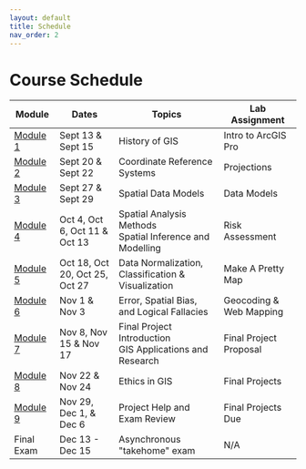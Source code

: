 ```yaml
---
layout: default
title: Schedule
nav_order: 2
---
```


# Course Schedule

|          Module           |            Dates             |                           Topics                          |    Lab Assignment     |
|---------------------------|------------------------------|-----------------------------------------------------------|-----------------------|
|[Module 1](Docs/Module1.md)|Sept 13 & Sept 15             |History of GIS                                             |Intro to ArcGIS Pro    |
|[Module 2](Docs/Module2.md)|Sept 20 & Sept 22             |Coordinate Reference Systems                               |Projections            |
|[Module 3](Docs/Module3.md)|Sept 27 & Sept 29             |Spatial Data Models                                        |Data Models            |
|[Module 4](Docs/Module4.md)|Oct 4, Oct 6, Oct 11 & Oct 13 |Spatial Analysis Methods<br>Spatial Inference and Modelling|Risk Assessment        |
|[Module 5](Docs/Module5.md)|Oct 18, Oct 20, Oct 25, Oct 27|Data Normalization, Classification & Visualization         |Make A Pretty Map      |
|[Module 6](Docs/Module6.md)|Nov 1 & Nov 3                 |Error, Spatial Bias, and Logical Fallacies                 |Geocoding & Web Mapping|
|[Module 7](Docs/Module7.md)|Nov 8, Nov 15 & Nov 17        |Final Project Introduction<br>GIS Applications and Research|Final Project Proposal |
|[Module 8](Docs/Module8.md)|Nov 22 & Nov 24               |Ethics in GIS                                              |Final Projects         |
|[Module 9](Docs/Module9.md)|Nov 29, Dec 1, & Dec 6        |Project Help and Exam Review                               |Final Projects Due     |
|Final Exam                 |Dec 13 - Dec 15               |Asynchronous "takehome" exam                               |N/A                    |

​

<!-- 

## Lecture Schedule:

|            Week            |      Dates      |                Topic                |
|----------------------------|-----------------|-------------------------------------|
|[Week 1](Content/Week1.md)  |Sept 13 & Sept 15|History of GIS                       |
|[Week 2](Content/Week2.md)  |Sept 20 & Sept 22|Coordinate Reference Systems         |
|[Week 3](Content/Week3.md)  |Sept 27 & Sept 29|Spatial Data Models                  |
|[Week 4](Content/Week4.md)  |Oct 4 & Oct 6    |Spatial Analysis Methods             |
|[Week 5](Content/Week5.md)  |Oct 11 & Oct 13  |Data Normalization and Classification|
|[Week 6](Content/Week6.md)  |Oct 18 & Oct 20  |Spatial Inference and Modelling      |
|[Week 7](Content/Week7.md)  |Oct 25 & Oct 27  |                                     |
|[Week 8](Content/Week8.md)  |Nov 1 & Nov 3    |Visualization                        |
|[Week 9](Content/Week9.md)  |Nov 8 & Nov 10   |Spatial Bias & Fallacies             |
|[Week 10](Content/Week10.md)|Nov 15 & Nov 17  |Error                                |
|[Week 11](Content/Week11.md)|Nov 22 & Nov 24  |Ethics in GIS                        |
|[Week 12](Content/Week12.md)|Nov 29 & Dec 1   |Exam Review                          |
|Final Exam                  |Dec 13 - Dec 15  |Asynchronous "take-home" exam        |

## Lab Schedule:

| Assignment             | Due Date           | Topic                                                    |
|------------------------|--------------------|----------------------------------------------------------|
| Lab  1                 | Week 2             | Geocoding and Web Mapping                                |
| Lab  2                 | Week 4             | ArcGIS Pro Tutorial                                      |
| Lab  3                 | Week 6             | Projections    	 					                     |
| Lab  4                 | Week 8             | Data Models    	 					                     |
| Lab  5                 | Week 10		      | Tsunami Risk Assessment 								 |
| Final Project          | Dec 8              | GIS Research and Applications, Ethics in GIS, Review     |

 -->